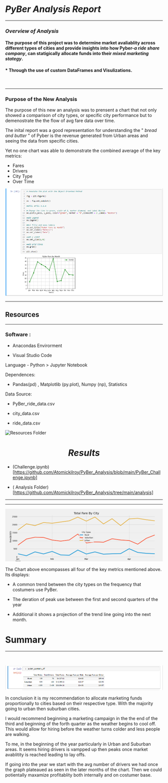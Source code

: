 


#   ***PyBer Analysis Report*** 
----


###  ***Overview of Analysis*** 


####    The purpose of this project was to determine **market avaliablity** across different types of cities and provide insights into how **Pyber**-***a ride share company***, can statigically allocate funds into their ***mixed marketing stategy***. <br>




####  * **Through the use of custom DataFrames and Visulizations.** 

<br>


------


###  **Purpose of the New Analysis** 


 The purpose of this new an analysis was to prensent a chart that not only showed a comparison of city types, or specific city performance but to demenostrate the the flow of avg fare data over time.
 
 The inital report was a good representation for understanding the " *bread and butter* " of Pyber is the revenue generated from Urban areas and seeing the data from specific cities.
 
 
  Yet no one chart was able to demonstrate the combined average of the key metrics: 
 - Fares
 - Drivers
 - City Type 
 - Over Time 


![Boston Line Chart](https://github.com/Atomickilroy/PyBer_Analysis/blob/main/OOM%20LINE.png)
<br>

---
##  **Resources**
-----

### Software :

- Anacondas Envirorment

- Visual Studio Code

Language -
 Python > Jupyter Notebook 
 
Dependences: 

- Pandas(pd) , Matplotlib (py.plot), Numpy (np), Statistics 

 

Data Source: 

* PyBer_ride_data.csv


* city_data.csv


* ride_data.csv



 ![Resources Folder](https://github.com/Atomickilroy/PyBer_Analysis/tree/main/Resources)


# <center> ***Results***

- (Challenge.ipynb)[https://github.com/Atomickilroy/PyBer_Analysis/blob/main/PyBer_Challenge.ipynb]

- ( Analysis Folder) [https://github.com/Atomickilroy/PyBer_Analysis/tree/main/analysis]
* * *

----

![Total Fare By City.png](https://github.com/Atomickilroy/PyBer_Analysis/blob/main/analysis/Total%20Fare%20By%20City.png)
<br>


The Chart above encompasses all four of the key metrics mentioned above. Its displays:

*  A common trend between the city types on the frequency that costumers use PyBer.

* The deration of peak use between the first and second quarters of the year 

* Additional it shows a projection of the trend line going into the next month. 

# Summary
---
<br>


![PyBer_Summary_df.png](https://github.com/Atomickilroy/PyBer_Analysis/blob/main/analysis/PyBer_Summary_df.png)

In conclusion it is my recommendation to allocate marketing funds proportionally to cities based on their respective type. With the majority going to urban then suburban cities. 

I would recommend beginning a marketing campaign in the the end of the third and beginning of the forth quarter as the weather begins to cool off. This would allow for hiring before the weather turns colder and less people are walking. 

To me, in the beginning of the year particularly in Urban and Suburban areas. It seems hiring drivers is vampped up then peaks once market avablitity is reached leading to lay offs. 

If going into the year we start with the avg number of drivers we had once the graph plateaued as seen in the later months of the chart. Then we could potientally maxamize profitablity both internally and on costumer base.  
